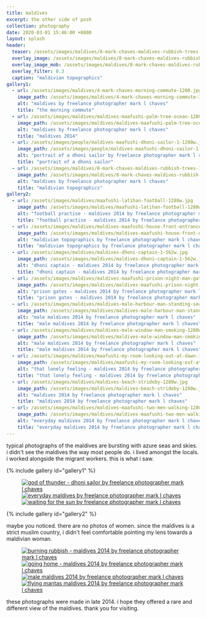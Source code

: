 ```yaml
---
title: maldives
excerpt: the other side of posh
collection: photography
date: 2020-03-01 15:46:00 +0800
layout: splash
header:
  teaser: /assets/images/maldives/8-mark-chaves-maldives-rubbish-trees-300w.jpg
  overlay_image: /assets/images/maldives/8-mark-chaves-maldives-rubbish-trees-1200w.jpg
  overlay_image_mob: /assets/images/maldives/8-mark-chaves-maldives-rubbish-trees-720w.jpg
  overlay_filter: 0.3
  caption: "maldivian topographics"
gallery1:
  - url: /assets/images/maldives/4-mark-chaves-morning-commute-1200.jpg
    image_path: /assets/images/maldives/4-mark-chaves-morning-commute-1200.jpg
    alt: "maldives by freelance photographer mark l chaves"
    title: "the morning commute"
  - url: /assets/images/maldives/maldives-maafushi-palm-tree-ocean-1280w.jpg
    image_path: /assets/images/maldives/maldives-maafushi-palm-tree-ocean-1280w.jpg
    alt: "maldives by freelance photographer mark l chaves"
    title: "maldives 2014"
  - url: /assets/images/people/maldives-maafushi-dhoni-sailor-1-1280w.jpg
    image_path: /assets/images/people/maldives-maafushi-dhoni-sailor-1-1280w.jpg
    alt: "portrait of a dhoni sailor by freelance photographer mark l chaves"
    title: "portrait of a dhoni sailor"
  - url: /assets/images/maldives/8-mark-chaves-maldives-rubbish-trees-1200w.jpg
    image_path: /assets/images/maldives/8-mark-chaves-maldives-rubbish-trees-1200w.jpg
    alt: "maldives by freelance photographer mark l chaves"
    title: "maldivian topographics"
gallery2:
  - url: /assets/images/maldives/maafushi-latihan-football-1280w.jpg
    image_path: /assets/images/maldives/maafushi-latihan-football-1280w.jpg
    alt: "football practise - maldives 2014 by freelance photographer mark l chaves"
    title: "football practise - maldives 2014 by freelance photographer mark l chaves"
  - url: /assets/images/maldives/maldives-maafushi-house-front-entrance-1280w.jpg
    image_path: /assets/images/maldives/maldives-maafushi-house-front-entrance-1280w.jpg
    alt: "maldivian topographics by freelance photographer mark l chaves"
    title: "maldivian topographics by freelance photographer mark l chaves"
  - url: /assets/images/maldives/maldives-dhoni-captain-1-562w.jpg
    image_path: /assets/images/maldives/maldives-dhoni-captain-1-562w.jpg
    alt: "dhoni captain - maldives 2014 by freelance photographer mark l chaves"
    title: "dhoni captain - maldives 2014 by freelance photographer mark l chaves"
  - url: /assets/images/maldives/maldives-maafushi-prison-night-man-gate-1280w.jpg
    image_path: /assets/images/maldives/maldives-maafushi-prison-night-man-gate-1280w.jpg
    alt: "prison gates - maldives 2014 by freelance photographer mark l chaves"
    title: "prison gates - maldives 2014 by freelance photographer mark l chaves"
  - url: /assets/images/maldives/maldives-male-harbour-man-standing-sea-wall-1280w.jpg
    image_path: /assets/images/maldives/maldives-male-harbour-man-standing-sea-wall-1280w.jpg
    alt: "male maldives 2014 by freelance photographer mark l chaves"
    title: "male maldives 2014 by freelance photographer mark l chaves"
  - url: /assets/images/maldives/maldives-male-window-man-smoking-1280w.jpg
    image_path: /assets/images/maldives/maldives-male-window-man-smoking-1280w.jpg
    alt: "male maldives 2014 by freelance photographer mark l chaves"
    title: "male maldives 2014 by freelance photographer mark l chaves"
  - url: /assets/images/maldives/maafushi-my-room-looking-out-at-dawn-1280w.jpg
    image_path: /assets/images/maldives/maafushi-my-room-looking-out-at-dawn-1280w.jpg
    alt: "that lonely feeling - maldives 2014 by freelance photographer mark l chaves"
    title: "that lonely feeling - maldives 2014 by freelance photographer mark l chaves"
  - url: /assets/images/maldives/maldives-beach-strideby-1280w.jpg
    image_path: /assets/images/maldives/maldives-beach-strideby-1280w.jpg
    alt: "maldives 2014 by freelance photographer mark l chaves"
    title: "maldives 2014 by freelance photographer mark l chaves"
  - url: /assets/images/maldives/maldives-maafushi-two-men-walking-1280w.jpg
    image_path: /assets/images/maldives/maldives-maafushi-two-men-walking-1280w.jpg
    alt: "everyday maldives 2014 by freelance photographer mark l chaves"
    title: "everyday maldives 2014 by freelance photographer mark l chaves"
---
```


<p class="p-wrapper">
  <span class="dropcap clearfix" style="line-height: 1.2;">t</span>ypical photographs of the maldives are bursting with azure seas and skies. i didn't see the maldives the way most people do. i lived amongst the locals. i worked alongside the migrant workers. this is what i saw.
</p>

{% include gallery id="gallery1" %}

<figure class="third ">
    <a href="/assets/images/maldives/nowebp/maldives-maafushi-sailor-dhoni-2-1280w.jpg"
        title="god of thunder - dhoni sailor by freelance photographer mark l chaves" class="image-popup">
        <picture>
            <source media="(max-width: 767px)" sizes="(max-width: 767px) 100vw, 767px"
                srcset="
    /assets/images/maldives/nowebp/maldives-maafushi-sailor-dhoni-2-1280w_kplybp_ar_4_3,c_fill,g_auto__c_scale,w_300.jpg 300w,
    /assets/images/maldives/nowebp/maldives-maafushi-sailor-dhoni-2-1280w_kplybp_ar_4_3,c_fill,g_auto__c_scale,w_550.jpg 550w,
    /assets/images/maldives/nowebp/maldives-maafushi-sailor-dhoni-2-1280w_kplybp_ar_4_3,c_fill,g_auto__c_scale,w_762.jpg 762w,
    /assets/images/maldives/nowebp/maldives-maafushi-sailor-dhoni-2-1280w_kplybp_ar_4_3,c_fill,g_auto__c_scale,w_767.jpg 767w">
            <source media="(min-width: 768px) and (max-width: 991px)" sizes="(max-width: 991px) 100vw, 991px"
                srcset="
    /assets/images/maldives/nowebp/maldives-maafushi-sailor-dhoni-2-1280w_kplybp_ar_4_3,c_fill,g_auto__c_scale,w_768.jpg 768w,
    /assets/images/maldives/nowebp/maldives-maafushi-sailor-dhoni-2-1280w_kplybp_ar_4_3,c_fill,g_auto__c_scale,w_945.jpg 945w,
    /assets/images/maldives/nowebp/maldives-maafushi-sailor-dhoni-2-1280w_kplybp_ar_4_3,c_fill,g_auto__c_scale,w_991.jpg 991w">
            <source media="(min-width: 992px) and (max-width: 1199px)" sizes="(max-width: 1199px) 100vw, 1199px" srcset="
    /assets/images/maldives/nowebp/maldives-maafushi-sailor-dhoni-2-1280w_kplybp_c_scale,w_992.jpg 992w,
    /assets/images/maldives/nowebp/maldives-maafushi-sailor-dhoni-2-1280w_kplybp_c_scale,w_1157.jpg 1157w,
    /assets/images/maldives/nowebp/maldives-maafushi-sailor-dhoni-2-1280w_kplybp_c_scale,w_1199.jpg 1199w">
            <img sizes="(max-width: 1280px) 100vw, 1280px" srcset="
    /assets/images/maldives/nowebp/maldives-maafushi-sailor-dhoni-2-1280w_kplybp_c_scale,w_1280.jpg 1280w"
                src="/assets/images/maldives/nowebp/maldives-maafushi-sailor-dhoni-2-1280w_kplybp_c_scale,w_1280.jpg"
                alt="god of thunder - dhoni sailor by freelance photographer mark l chaves"
                title="god of thunder - dhoni sailor by freelance photographer mark l chaves">
        </picture>
    </a>
    <a href="/assets/images/maldives/nowebp/10-mark-chaves-maldives-umbrella-1280w.jpg"
        title="everyday maldives by freelance photographer mark l chaves" class="image-popup">
        <picture>
            <source media="(max-width: 767px)" sizes="(max-width: 767px) 100vw, 767px"
                srcset="
        /assets/images/maldives/nowebp/10-mark-chaves-maldives-umbrella-1280w_btwvvj_ar_4_3,c_fill,g_auto__c_scale,w_300.jpg 300w,
        /assets/images/maldives/nowebp/10-mark-chaves-maldives-umbrella-1280w_btwvvj_ar_4_3,c_fill,g_auto__c_scale,w_555.jpg 555w,
        /assets/images/maldives/nowebp/10-mark-chaves-maldives-umbrella-1280w_btwvvj_ar_4_3,c_fill,g_auto__c_scale,w_759.jpg 759w,
        /assets/images/maldives/nowebp/10-mark-chaves-maldives-umbrella-1280w_btwvvj_ar_4_3,c_fill,g_auto__c_scale,w_767.jpg 767w">
            <source media="(min-width: 768px) and (max-width: 991px)" sizes="(max-width: 991px) 100vw, 991px"
                srcset="
        /assets/images/maldives/nowebp/10-mark-chaves-maldives-umbrella-1280w_btwvvj_ar_4_3,c_fill,g_auto__c_scale,w_768.jpg 768w,
        /assets/images/maldives/nowebp/10-mark-chaves-maldives-umbrella-1280w_btwvvj_ar_4_3,c_fill,g_auto__c_scale,w_929.jpg 929w,
        /assets/images/maldives/nowebp/10-mark-chaves-maldives-umbrella-1280w_btwvvj_ar_4_3,c_fill,g_auto__c_scale,w_991.jpg 991w">
            <source media="(min-width: 992px) and (max-width: 1199px)" sizes="(max-width: 1199px) 100vw, 1199px" srcset="
        /assets/images/maldives/nowebp/10-mark-chaves-maldives-umbrella-1280w_btwvvj_c_scale,w_992.jpg 992w,
        /assets/images/maldives/nowebp/10-mark-chaves-maldives-umbrella-1280w_btwvvj_c_scale,w_1138.jpg 1138w,
        /assets/images/maldives/nowebp/10-mark-chaves-maldives-umbrella-1280w_btwvvj_c_scale,w_1199.jpg 1199w">
            <img sizes="(max-width: 1280px) 100vw, 1280px" srcset="
        /assets/images/maldives/nowebp/10-mark-chaves-maldives-umbrella-1280w_btwvvj_c_scale,w_1200.jpg 1200w,
        /assets/images/maldives/nowebp/10-mark-chaves-maldives-umbrella-1280w_btwvvj_c_scale,w_1280.jpg 1280w"
                src="/assets/images/maldives/nowebp/10-mark-chaves-maldives-umbrella-1280w_btwvvj_c_scale,w_1280.jpg"
                alt="everyday maldives by freelance photographer mark l chaves"
                title="everyday maldives by freelance photographer mark l chaves">
        </picture>
    </a>
    <a href="/assets/images/maldives/nowebp/maldives-maafushi-man-waiting-for-the-sun-1-562w.jpg"
        title="waiting for the sun by freelance photographer mark l chaves" class="image-popup">
        <picture>
            <source media="(max-width: 767px)" sizes="(max-width: 624px) 90vw, 562px" srcset="
        /assets/images/maldives/nowebp/maldives-maafushi-man-waiting-for-the-sun-1-562w_mne1fk_c_scale,w_300.jpg 300w,
        /assets/images/maldives/nowebp/maldives-maafushi-man-waiting-for-the-sun-1-562w_mne1fk_c_scale,w_562.jpg 562w">
            <source media="(min-width: 768px) and (max-width: 991px)" sizes="(max-width: 937px) 60vw, 562px" srcset="
        /assets/images/maldives/nowebp/maldives-maafushi-man-waiting-for-the-sun-1-562w_mne1fk_c_scale,w_461.jpg 461w,
        /assets/images/maldives/nowebp/maldives-maafushi-man-waiting-for-the-sun-1-562w_mne1fk_c_scale,w_562.jpg 562w">
            <source media="(min-width: 992px) and (max-width: 1199px)" sizes="(max-width: 1124px) 50vw, 562px" srcset="
        /assets/images/maldives/nowebp/maldives-maafushi-man-waiting-for-the-sun-1-562w_mne1fk_c_scale,w_496.jpg 496w,
        /assets/images/maldives/nowebp/maldives-maafushi-man-waiting-for-the-sun-1-562w_mne1fk_c_scale,w_562.jpg 562w">
            <img sizes="(max-width: 1124px) 50vw, 562px" srcset="
        /assets/images/maldives/nowebp/maldives-maafushi-man-waiting-for-the-sun-1-562w_mne1fk_c_scale,w_562.jpg 562w"
                src="/assets/images/maldives/nowebp/maldives-maafushi-man-waiting-for-the-sun-1-562w_mne1fk_c_scale,w_562.jpg"
                alt="waiting for the sun by freelance photographer mark l chaves"
                title="waiting for the sun by freelance photographer mark l chaves">
        </picture>
    </a>
</figure>

{% include gallery id="gallery2" %}

<p class="p-wrapper">
  maybe you noticed. there are no photos of women. since the maldives is a strict muslim country, i didn't feel comfortable pointing my lens towards a maldivian woman.
</p>

<figure class="third ">
    <a href="/assets/images/maldives/nowebp/maldives-maafushi-burning-rubbish-motorbike-1280.jpg"
        title="burning rubbish - maldives 2014 by freelance photographer mark l chaves" class="image-popup">
        <picture>
            <source media="(max-width: 767px)" sizes="(max-width: 767px) 100vw, 767px" srcset="
            /assets/images/maldives/nowebp/maldives-maafushi-burning-rubbish-motorbike-1280_smxnlp_ar_4_3,c_fill,g_auto__c_scale,w_300.jpg 300w,
            /assets/images/maldives/nowebp/maldives-maafushi-burning-rubbish-motorbike-1280_smxnlp_ar_4_3,c_fill,g_auto__c_scale,w_607.jpg 607w,
            /assets/images/maldives/nowebp/maldives-maafushi-burning-rubbish-motorbike-1280_smxnlp_ar_4_3,c_fill,g_auto__c_scale,w_767.jpg 767w">
            <source media="(min-width: 768px) and (max-width: 991px)" sizes="(max-width: 991px) 100vw, 991px" srcset="
            /assets/images/maldives/nowebp/maldives-maafushi-burning-rubbish-motorbike-1280_smxnlp_ar_4_3,c_fill,g_auto__c_scale,w_768.jpg 768w,
            /assets/images/maldives/nowebp/maldives-maafushi-burning-rubbish-motorbike-1280_smxnlp_ar_4_3,c_fill,g_auto__c_scale,w_974.jpg 974w,
            /assets/images/maldives/nowebp/maldives-maafushi-burning-rubbish-motorbike-1280_smxnlp_ar_4_3,c_fill,g_auto__c_scale,w_991.jpg 991w">
            <source media="(min-width: 992px) and (max-width: 1199px)" sizes="(max-width: 1199px) 100vw, 1199px" srcset="
            /assets/images/maldives/nowebp/maldives-maafushi-burning-rubbish-motorbike-1280_smxnlp_c_scale,w_992.jpg 992w,
            /assets/images/maldives/nowebp/maldives-maafushi-burning-rubbish-motorbike-1280_smxnlp_c_scale,w_1199.jpg 1199w">
            <img sizes="(max-width: 1280px) 100vw, 1280px" srcset="
            /assets/images/maldives/nowebp/maldives-maafushi-burning-rubbish-motorbike-1280_smxnlp_c_scale,w_1200.jpg 1200w,
            /assets/images/maldives/nowebp/maldives-maafushi-burning-rubbish-motorbike-1280_smxnlp_c_scale,w_1280.jpg 1280w"
                src="/assets/images/maldives/nowebp/maldives-maafushi-burning-rubbish-motorbike-1280_smxnlp_c_scale,w_1280.jpg" alt="burning rubbish - maldives 2014 by freelance photographer mark l chaves">
        </picture>
    </a>
    <a href="/assets/images/maldives/nowebp/maldives-maafushi-ferry-workers-resting-1280w.jpg"
        title="going home - maldives 2014 by freelance photographer mark l chaves" class="image-popup">
        <picture>
            <source media="(max-width: 767px)" sizes="(max-width: 767px) 100vw, 767px" srcset="
            /assets/images/maldives/nowebp/maldives-maafushi-ferry-workers-resting-1280w_tm84qs_ar_4_3,c_fill,g_auto__c_scale,w_300.jpg 300w,
            /assets/images/maldives/nowebp/maldives-maafushi-ferry-workers-resting-1280w_tm84qs_ar_4_3,c_fill,g_auto__c_scale,w_767.jpg 767w">
            <source media="(min-width: 768px) and (max-width: 991px)" sizes="(max-width: 991px) 100vw, 991px" srcset="
            /assets/images/maldives/nowebp/maldives-maafushi-ferry-workers-resting-1280w_tm84qs_ar_4_3,c_fill,g_auto__c_scale,w_768.jpg 768w,
            /assets/images/maldives/nowebp/maldives-maafushi-ferry-workers-resting-1280w_tm84qs_ar_4_3,c_fill,g_auto__c_scale,w_991.jpg 991w">
            <source media="(min-width: 992px) and (max-width: 1199px)" sizes="(max-width: 1199px) 100vw, 1199px" srcset="
            /assets/images/maldives/nowebp/maldives-maafushi-ferry-workers-resting-1280w_tm84qs_c_scale,w_992.jpg 992w,
            /assets/images/maldives/nowebp/maldives-maafushi-ferry-workers-resting-1280w_tm84qs_c_scale,w_1199.jpg 1199w">
            <img sizes="(max-width: 1280px) 100vw, 1280px" srcset="
            /assets/images/maldives/nowebp/maldives-maafushi-ferry-workers-resting-1280w_tm84qs_c_scale,w_1200.jpg 1200w,
            /assets/images/maldives/nowebp/maldives-maafushi-ferry-workers-resting-1280w_tm84qs_c_scale,w_1280.jpg 1280w"
                src="/assets/images/maldives/nowebp/maldives-maafushi-ferry-workers-resting-1280w_tm84qs_c_scale,w_1280.jpg" alt="going home - maldives 2014 by freelance photographer mark l chaves">
        </picture>
    </a>
    <a href="/assets/images/maldives/nowebp/maldives-male-harbour-lonely-man-bow-1280w.jpg"
        title="male maldives 2014 by freelance photographer mark l chaves" class="image-popup">
        <picture>
            <source media="(max-width: 767px)" sizes="(max-width: 767px) 100vw, 767px" srcset="
            /assets/images/maldives/nowebp/maldives-male-harbour-lonely-man-bow-1280w_p3wtwn_ar_4_3,c_fill,g_auto__c_scale,w_300.jpg 300w,
            /assets/images/maldives/nowebp/maldives-male-harbour-lonely-man-bow-1280w_p3wtwn_ar_4_3,c_fill,g_auto__c_scale,w_646.jpg 646w,
            /assets/images/maldives/nowebp/maldives-male-harbour-lonely-man-bow-1280w_p3wtwn_ar_4_3,c_fill,g_auto__c_scale,w_767.jpg 767w">
            <source media="(min-width: 768px) and (max-width: 991px)" sizes="(max-width: 991px) 100vw, 991px" srcset="
            /assets/images/maldives/nowebp/maldives-male-harbour-lonely-man-bow-1280w_p3wtwn_ar_4_3,c_fill,g_auto__c_scale,w_768.jpg 768w,
            /assets/images/maldives/nowebp/maldives-male-harbour-lonely-man-bow-1280w_p3wtwn_ar_4_3,c_fill,g_auto__c_scale,w_991.jpg 991w">
            <source media="(min-width: 992px) and (max-width: 1199px)" sizes="(max-width: 1199px) 100vw, 1199px" srcset="
            /assets/images/maldives/nowebp/maldives-male-harbour-lonely-man-bow-1280w_p3wtwn_c_scale,w_992.jpg 992w,
            /assets/images/maldives/nowebp/maldives-male-harbour-lonely-man-bow-1280w_p3wtwn_c_scale,w_1196.jpg 1196w,
            /assets/images/maldives/nowebp/maldives-male-harbour-lonely-man-bow-1280w_p3wtwn_c_scale,w_1199.jpg 1199w">
            <img sizes="(max-width: 1280px) 100vw, 1280px" srcset="
            /assets/images/maldives/nowebp/maldives-male-harbour-lonely-man-bow-1280w_p3wtwn_c_scale,w_1200.jpg 1200w,
            /assets/images/maldives/nowebp/maldives-male-harbour-lonely-man-bow-1280w_p3wtwn_c_scale,w_1280.jpg 1280w"
                src="/assets/images/maldives/nowebp/maldives-male-harbour-lonely-man-bow-1280w_p3wtwn_c_scale,w_1280.jpg" alt="male maldives 2014 by freelance photographer mark l chaves">
        </picture>
    </a>
    <a href="/assets/images/maldives/nowebp/man-under-mantas-statue-maafushi-562w.jpg"
        title="flying mantas maldives 2014 by freelance photographer mark l chaves" class="image-popup">
        <picture>
            <source media="(max-width: 767px)" sizes="(max-width: 562px) 100vw, 562px" srcset="
            /assets/images/maldives/nowebp/man-under-mantas-statue-maafushi-562w_aebmso_c_scale,w_300.jpg 300w,
            /assets/images/maldives/nowebp/man-under-mantas-statue-maafushi-562w_aebmso_c_scale,w_517.jpg 517w,
            /assets/images/maldives/nowebp/man-under-mantas-statue-maafushi-562w_aebmso_c_scale,w_562.jpg 562w">
            <source media="(min-width: 768px) and (max-width: 991px)" sizes="(max-width: 562px) 100vw, 562px" srcset="
            /assets/images/maldives/nowebp/man-under-mantas-statue-maafushi-562w_aebmso_c_scale,w_562.jpg 562w">
            <source media="(min-width: 992px) and (max-width: 1199px)" sizes="(max-width: 1124px) 50vw, 562px" srcset="
            /assets/images/maldives/nowebp/man-under-mantas-statue-maafushi-562w_aebmso_c_scale,w_496.jpg 496w,
            /assets/images/maldives/nowebp/man-under-mantas-statue-maafushi-562w_aebmso_c_scale,w_562.jpg 562w">
            <img sizes="(max-width: 1124px) 50vw, 562px" srcset="
            /assets/images/maldives/nowebp/man-under-mantas-statue-maafushi-562w_aebmso_c_scale,w_600.jpg 600w,
            /assets/images/maldives/nowebp/man-under-mantas-statue-maafushi-562w_aebmso_c_scale,w_562.jpg 562w"
                src="/assets/images/maldives/nowebp/man-under-mantas-statue-maafushi-562w_aebmso_c_scale,w_562.jpg"
                alt="flying mantas maldives 2014 by freelance photographer mark l chaves">
        </picture>
    </a>
</figure>

these photographs were made in late 2014. i hope they offered a rare and different view of the maldives. thank you for visiting.